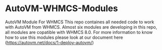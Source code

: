 # AutoVM-WHMCS-Modules
AutoVM Module For WHMCS
This repo containes all needed code to work with AutoVM from WHMCS. Almost six modules are developing in this repo, all modules are copatible with WHMCS 8.0. For more information to know how to use this modules please look at our document here (https://autovm.net/docs/1-deploy-autovm/)
